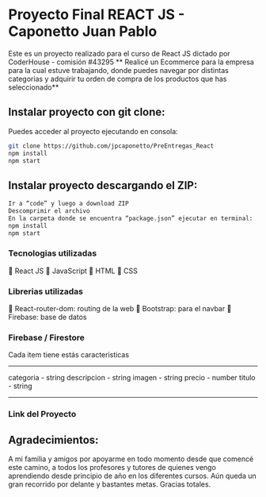 # Proyecto Final REACT JS - Caponetto Juan Pablo

Este es un proyecto realizado para el curso de React JS dictado por CoderHouse - comisión #43295
** Realicé un Ecommerce para la empresa para la cual estuve trabajando, donde puedes navegar por distintas categorias y adquirir tu orden de compra de los productos que has seleccionado**

## Instalar proyecto con git clone:

Puedes acceder al proyecto ejecutando en consola:

```sh
git clone https://github.com/jpcaponetto/PreEntregas_React
npm install
npm start

```

## Instalar proyecto descargando el ZIP:

```sh
Ir a “code” y luego a download ZIP
Descomprimir el archivo
En la carpeta donde se encuentra “package.json” ejecutar en terminal:
npm install
npm start
```

### Tecnologias utilizadas

🔧 React JS
🔧 JavaScript
🔧 HTML
🔧 CSS

### Librerias utilizadas

🔧 React-router-dom: routing de la web
🔧 Bootstrap: para el navbar
🔧 Firebase: base de datos

### Firebase / Firestore

Cada item tiene estás caracteristicas

---

categoria - string
descripcion - string
imagen - string
precio - number
titulo - string

---

### Link del Proyecto

## Agradecimientos:

A mi familia y amigos por apoyarme en todo momento desde que comencé este camino, a todos los profesores y tutores de quienes vengo aprendiendo desde principio de año en los diferentes cursos. Aún queda un gran recorrido por delante y bastantes metas. Gracias totales.
